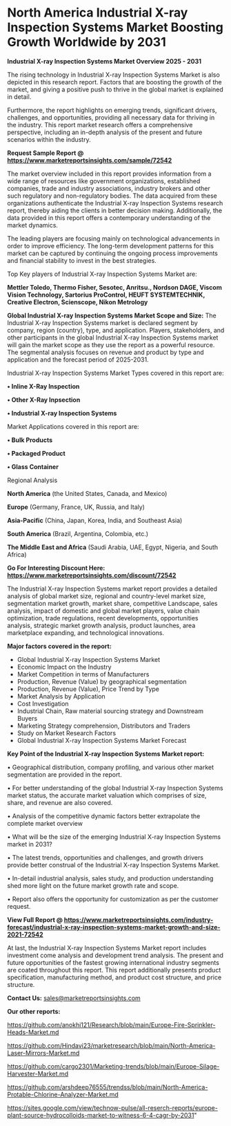 # North America Industrial X-ray Inspection Systems Market Boosting Growth Worldwide by 2031

<Strong> Industrial X-ray Inspection Systems Market Overview 2025 - 2031</strong>

The rising technology in Industrial X-ray Inspection Systems Market is also depicted in this research report. Factors that are boosting the growth of the market, and giving a positive push to thrive in the global market is explained in detail.

Furthermore, the report highlights on emerging trends, significant drivers, challenges, and opportunities, providing all necessary data for thriving in the industry. This report market research offers a comprehensive perspective, including an in-depth analysis of the present and future scenarios within the industry.

<strong>Request Sample Report @ <a href=https://www.marketreportsinsights.com/sample/72542>https://www.marketreportsinsights.com/sample/72542</a></strong>

The market overview included in this report provides information from a wide range of resources like government organizations, established companies, trade and industry associations, industry brokers and other such regulatory and non-regulatory bodies. The data acquired from these organizations authenticate the Industrial X-ray Inspection Systems research report, thereby aiding the clients in better decision making. Additionally, the data provided in this report offers a contemporary understanding of the market dynamics.

The leading players are focusing mainly on technological advancements in order to improve efficiency. The long-term development patterns for this market can be captured by continuing the ongoing process improvements and financial stability to invest in the best strategies.

Top Key players of Industrial X-ray Inspection Systems Market are:

<strong>Mettler Toledo, Thermo Fisher, Sesotec, Anritsu., Nordson DAGE, Viscom Vision Technology, Sartorius ProControl, HEUFT SYSTEMTECHNIK, Creative Electron, Scienscope, Nikon Metrology</strong>

<strong><b>Global Industrial X-ray Inspection Systems Market Scope and Size:</b></strong>
The Industrial X-ray Inspection Systems market is declared segment by company, region (country), type, and application. Players, stakeholders, and other participants in the global Industrial X-ray Inspection Systems market will gain the market scope as they use the report as a powerful resource. The segmental analysis focuses on revenue and product by type and application and the forecast period of 2025-2031.

Industrial X-ray Inspection Systems Market Types covered in this report are:

<strong>• Inline X-Ray Inspection

• Other X-Ray Inpsection

• Industrial X-ray Inspection Systems</strong>

Market Applications covered in this report are:

<strong>• Bulk Products

• Packaged Product

• Glass Container</strong> 

Regional Analysis

<strong>North America</strong> (the United States, Canada, and Mexico)

<strong>Europe</strong> (Germany, France, UK, Russia, and Italy)

<strong>Asia-Pacific</strong> (China, Japan, Korea, India, and Southeast Asia)

<strong>South America</strong> (Brazil, Argentina, Colombia, etc.)

<strong>The Middle East and Africa</strong> (Saudi Arabia, UAE, Egypt, Nigeria, and South Africa)

<strong>Go For Interesting Discount Here: <a href=https://www.marketreportsinsights.com/discount/72542>https://www.marketreportsinsights.com/discount/72542</a></strong>

The Industrial X-ray Inspection Systems market report provides a detailed analysis of global market size, regional and country-level market size, segmentation market growth, market share, competitive Landscape, sales analysis, impact of domestic and global market players, value chain optimization, trade regulations, recent developments, opportunities analysis, strategic market growth analysis, product launches, area marketplace expanding, and technological innovations.

<strong><b>Major factors covered in the report:</b></strong>
<ul>
  <li>Global Industrial X-ray Inspection Systems Market </li>
  <li>Economic Impact on the Industry</li>
  <li>Market Competition in terms of Manufacturers</li>
  <li>Production, Revenue (Value) by geographical segmentation</li>
  <li>Production, Revenue (Value), Price Trend by Type</li>
  <li>Market Analysis by Application</li>
  <li>Cost Investigation</li>
  <li>Industrial Chain, Raw material sourcing strategy and Downstream Buyers</li>
  <li>Marketing Strategy comprehension, Distributors and Traders</li>
  <li>Study on Market Research Factors</li>
  <li>Global Industrial X-ray Inspection Systems Market Forecast</li>
</ul>

<strong><b>Key Point of the Industrial X-ray Inspection Systems Market report:</b></strong>

• Geographical distribution, company profiling, and various other market segmentation are provided in the report.

• For better understanding of the global Industrial X-ray Inspection Systems market status, the accurate market valuation which comprises of size, share, and revenue are also covered.

• Analysis of the competitive dynamic factors better extrapolate the complete market overview

• What will be the size of the emerging Industrial X-ray Inspection Systems market in 2031?

• The latest trends, opportunities and challenges, and growth drivers provide better construal of the Industrial X-ray Inspection Systems Market.

• In-detail industrial analysis, sales study, and production understanding shed more light on the future market growth rate and scope.

• Report also offers the opportunity for customization as per the customer request.

<strong><b>View Full Report @ <a href=https://www.marketreportsinsights.com/industry-forecast/industrial-x-ray-inspection-systems-market-growth-and-size-2021-72542>https://www.marketreportsinsights.com/industry-forecast/industrial-x-ray-inspection-systems-market-growth-and-size-2021-72542</a></b></strong>


At last, the Industrial X-ray Inspection Systems Market report includes investment come analysis and development trend analysis. The present and future opportunities of the fastest growing international industry segments are coated throughout this report. This report additionally presents product specification, manufacturing method, and product cost structure, and price structure.

<strong>Contact Us:</strong>
sales@marketreportsinsights.com

<strong>Our other reports:</strong>

<a href=https://github.com/anokhi121/Research/blob/main/Europe-Fire-Sprinkler-Heads-Market.md>https://github.com/anokhi121/Research/blob/main/Europe-Fire-Sprinkler-Heads-Market.md</a>

<a href=https://github.com/Hindavi23/marketresearch/blob/main/North-America-Laser-Mirrors-Market.md>https://github.com/Hindavi23/marketresearch/blob/main/North-America-Laser-Mirrors-Market.md</a>

<a href=https://github.com/cargo2301/Marketing-trends/blob/main/Europe-Silage-Harvester-Market.md>https://github.com/cargo2301/Marketing-trends/blob/main/Europe-Silage-Harvester-Market.md</a>

<a href=https://github.com/arshdeep76555/trendss/blob/main/North-America-Protable-Chlorine-Analyzer-Market.md>https://github.com/arshdeep76555/trendss/blob/main/North-America-Protable-Chlorine-Analyzer-Market.md</a>

<a href=https://sites.google.com/view/technow-pulse/all-reserch-reports/europe-plant-source-hydrocolloids-market-to-witness-6-4-cagr-by-2031>https://sites.google.com/view/technow-pulse/all-reserch-reports/europe-plant-source-hydrocolloids-market-to-witness-6-4-cagr-by-2031</a>"
